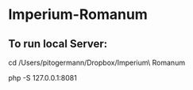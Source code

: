 # Imperium-Romanum


## To run local Server:

cd /Users/pitogermann/Dropbox/Imperium\ Romanum

php -S 127.0.0.1:8081
